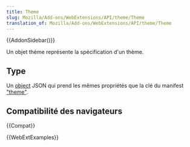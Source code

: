 ```yaml
---
title: Theme
slug: Mozilla/Add-ons/WebExtensions/API/theme/Theme
translation_of: Mozilla/Add-ons/WebExtensions/API/theme/Theme
---
```


{{AddonSidebar()}}

Un objet thème représente la spécification d'un thème.

## Type

Un [object](/fr/docs/Web/JavaScript/Reference/Objets_globaux/Object) JSON qui prend les mêmes propriétés que la clé du manifest ["theme"](/fr/docs/Mozilla/Add-ons/WebExtensions/manifest.json/theme).

## Compatibilité des navigateurs

{{Compat}}

{{WebExtExamples}}

